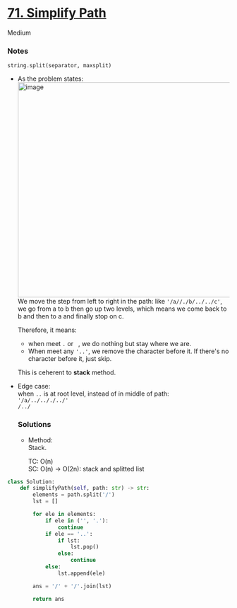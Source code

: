 # [71. Simplify Path](https://leetcode.com/problems/simplify-path/description/?envType=study-plan-v2&envId=top-interview-150)

Medium

### Notes

`string.split(separator, maxsplit)`

- As the problem states:\
  <img width="486" alt="image" src="https://github.com/suansuan0915/Leetcode/assets/51430523/373d6a19-9b9e-4ee0-8c70-0ba7df2e1cf3">\
  We move the step from left to right in the path: like `'/a//./b/../../c'`, we go from a to b then go up two levels, which means we come back to b and then to a and finally stop on c.

  Therefore, it means:
  - when meet `.` or ` `, we do nothing but stay where we are.
  - When meet any `'..'`, we remove the character before it. If there's no character before it, just skip.
    
  This is ceherent to **stack** method.

- Edge case:\
  when `..` is at root level, instead of in middle of path: \
  `'/a/../.././../'`\
  `/../`

  ### Solutions

  - Method:\
    Stack.
    
    TC: O(n)\
    SC: O(n) -> O(2n): stack and splitted list
```python
class Solution:
    def simplifyPath(self, path: str) -> str:
        elements = path.split('/')
        lst = []

        for ele in elements:
            if ele in ('', '.'):
                continue
            if ele == '..':
                if lst:
                    lst.pop()
                else: 
                    continue
            else:
                lst.append(ele)

        ans = '/' + '/'.join(lst)

        return ans
```
